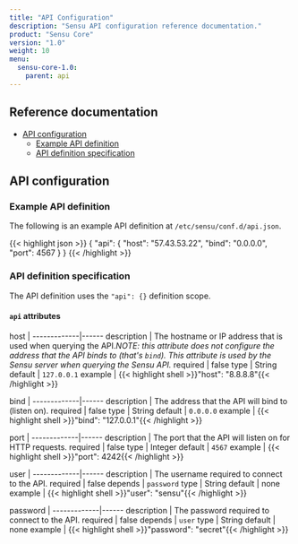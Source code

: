 ```yaml
---
title: "API Configuration"
description: "Sensu API configuration reference documentation."
product: "Sensu Core"
version: "1.0"
weight: 10
menu:
  sensu-core-1.0:
    parent: api
---
```


## Reference documentation

- [API configuration](#api-configuration)
  - [Example API definition](#example-api-definition)
  - [API definition specification](#api-definition-specification)

## API configuration

### Example API definition

The following is an example API definition at `/etc/sensu/conf.d/api.json`.

{{< highlight json >}}
{
  "api": {
    "host": "57.43.53.22",
    "bind": "0.0.0.0",
    "port": 4567
  }
}
{{< /highlight >}}

### API definition specification

The API definition uses the `"api": {}` definition scope.

#### `api` attributes

host         | 
-------------|------
description  | The hostname or IP address that is used when querying the API._NOTE: this attribute does not configure the address that the API binds to (that's `bind`). This attribute is used by the Sensu server when querying the Sensu API._
required     | false
type         | String
default      | `127.0.0.1`
example      | {{< highlight shell >}}"host": "8.8.8.8"{{< /highlight >}}

bind         | 
-------------|------
description  | The address that the API will bind to (listen on).
required     | false
type         | String
default      | `0.0.0.0`
example      | {{< highlight shell >}}"bind": "127.0.0.1"{{< /highlight >}}

port         | 
-------------|------
description  | The port that the API will listen on for HTTP requests.
required     | false
type         | Integer
default      | `4567`
example      | {{< highlight shell >}}"port": 4242{{< /highlight >}}

user         | 
-------------|------
description  | The username required to connect to the API.
required     | false
depends      | `password`
type         | String
default      | none
example      | {{< highlight shell >}}"user": "sensu"{{< /highlight >}}

password     | 
-------------|------
description  | The password required to connect to the API.
required     | false
depends      | `user`
type         | String
default      | none
example      | {{< highlight shell >}}"password": "secret"{{< /highlight >}}
